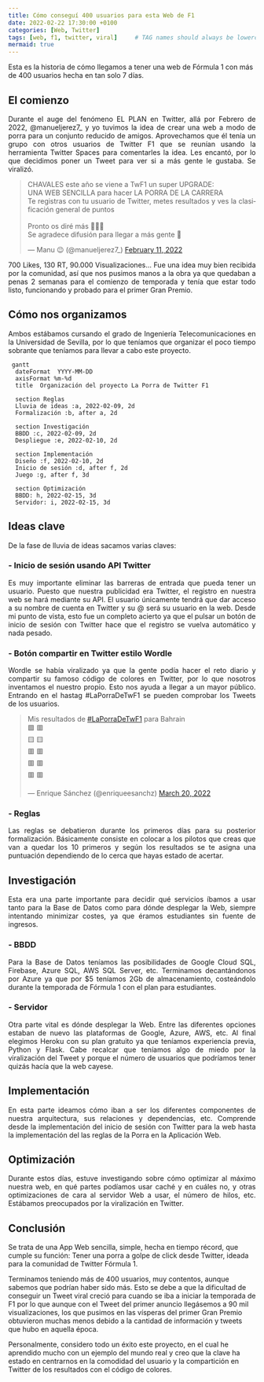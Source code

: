 ```yaml
---
title: Cómo conseguí 400 usuarios para esta Web de F1
date: 2022-02-22 17:30:00 +0100
categories: [Web, Twitter]
tags: [web, f1, twitter, viral]     # TAG names should always be lowercase
mermaid: true
---
```

<style type="text/css">
 .post-content { text-align: justify; }
</style>

Esta es la historia de cómo llegamos a tener una web de Fórmula 1 con más de 400 usuarios hecha en tan solo 7 días.

## El comienzo
<div style="text-align: justify; text-justify: inter-word">
Durante el auge del fenómeno EL PLAN en Twitter, allá por Febrero de 2022, @manueljerez7_ y yo tuvimos la idea de crear una web a modo de porra para un conjunto reducido de amigos.
Aprovechamos que él tenía un grupo con otros usuarios de Twitter F1 que se reunían usando la herramienta Twitter Spaces para comentarles la idea. Les encantó, por lo que decidimos poner un Tweet para ver si a más gente le gustaba. Se viralizó.

<blockquote class="twitter-tweet"><p lang="es" dir="ltr">CHAVALES este año se viene a TwF1 un super UPGRADE:<br>UNA WEB SENCILLA para hacer LA PORRA DE LA CARRERA<br>Te registras con tu usuario de Twitter, metes resultados y ves la clasificación general de puntos<br><br>Pronto os diré más 👀👀👀<br>Se agradece difusión para llegar a más gente 🙏</p>&mdash; Manu 😉 (@manueljerez7_) <a href="https://twitter.com/manueljerez7_/status/1492115818951417859?ref_src=twsrc%5Etfw">February 11, 2022</a></blockquote> <script async src="https://platform.twitter.com/widgets.js" charset="utf-8"></script> 

700 Likes, 130 RT, 90.000 Visualizaciones... Fue una idea muy bien recibida por la comunidad, así que nos pusimos manos a la obra ya que quedaban a penas 2 semanas para el comienzo de temporada y tenía que estar todo listo, funcionando y probado para el primer Gran Premio.

</div>

## Cómo nos organizamos
<div style="text-align: justify; text-justify: inter-word">
Ambos estábamos cursando el grado de Ingeniería Telecomunicaciones en la Universidad de Sevilla, por lo que teníamos que organizar el poco tiempo sobrante que teníamos para llevar a cabo este proyecto.
</div>

```mermaid
 gantt
  dateFormat  YYYY-MM-DD
  axisFormat %m-%d
  title  Organización del proyecto La Porra de Twitter F1
  
  section Reglas
  Lluvia de ideas :a, 2022-02-09, 2d
  Formalización :b, after a, 2d
  
  section Investigación
  BBDD :c, 2022-02-09, 2d
  Despliegue :e, 2022-02-10, 2d
  
  section Implementación
  Diseño :f, 2022-02-10, 2d
  Inicio de sesión :d, after f, 2d
  Juego :g, after f, 3d
  
  section Optimización
  BBDD: h, 2022-02-15, 3d
  Servidor: i, 2022-02-15, 3d
```

## Ideas clave
De la fase de lluvia de ideas sacamos varias claves:

### - Inicio de sesión usando API Twitter
<div style="text-align: justify; text-justify: inter-word">
Es muy importante eliminar las barreras de entrada que pueda tener un usuario. Puesto que nuestra publicidad era Twitter, el registro en nuestra web se hará mediante su API. El usuario únicamente tendrá que dar acceso a su nombre de cuenta en Twitter y su @ será su usuario en la web.
Desde mi punto de vista, esto fue un completo acierto ya que el pulsar un botón de inicio de sesión con Twitter hace que el registro se vuelva automático y nada pesado.
</div>

### - Botón compartir en Twitter estilo Wordle
<div style="text-align: justify; text-justify: inter-word">
Wordle se había viralizado ya que la gente podía hacer el reto diario y compartir su famoso código de colores en Twitter, por lo que nosotros inventamos el nuestro propio.
Esto nos ayuda a llegar a un mayor público. Entrando en el hastag #LaPorraDeTwF1 se pueden comprobar los Tweets de los usuarios.
</div>

<blockquote class="twitter-tweet"><p lang="es" dir="ltr">Mis resultados de <a href="https://twitter.com/hashtag/LaPorraDeTwF1?src=hash&amp;ref_src=twsrc%5Etfw">#LaPorraDeTwF1</a> para Bahrain<br>🟩 🟥<br>🟨 🟨<br>🟥 🟥<br>🟥 🟥<br>🟥 🟥</p>&mdash; Enrique Sánchez (@enriqueesanchz) <a href="https://twitter.com/enriqueesanchz/status/1505610789796917250?ref_src=twsrc%5Etfw">March 20, 2022</a></blockquote> <script async src="https://platform.twitter.com/widgets.js" charset="utf-8"></script> 

### - Reglas
<div style="text-align: justify; text-justify: inter-word">
Las reglas se debatieron durante los primeros días para su posterior formalización. Básicamente consiste en colocar a los pilotos que creas que van a quedar los 10 primeros y según los resultados se te asigna una puntuación dependiendo de lo cerca que hayas estado de acertar.
</div>

## Investigación
<div style="text-align: justify; text-justify: inter-word">
Esta era una parte importante para decidir qué servicios íbamos a usar tanto para la Base de Datos como para dónde desplegar la Web, siempre intentando minimizar costes, ya que éramos estudiantes sin fuente de ingresos.
</div>

### - BBDD
<div style="text-align: justify; text-justify: inter-word">
Para la Base de Datos teníamos las posibilidades de Google Cloud SQL, Firebase, Azure SQL, AWS SQL Server, etc. Terminamos decantándonos por Azure ya que por $5 teníamos 2Gb de almacenamiento, costeándolo durante la temporada de Fórmula 1 con el plan para estudiantes.
</div>

### - Servidor
<div style="text-align: justify; text-justify: inter-word">
Otra parte vital es dónde desplegar la Web. Entre las diferentes opciones estaban de nuevo las plataformas de Google, Azure, AWS, etc. Al final elegimos Heroku con su plan gratuito ya que teníamos experiencia previa, Python y Flask. Cabe recalcar que teníamos algo de miedo por la viralización del Tweet y porque el número de usuarios que podríamos tener quizás hacía que la web cayese.
</div>

## Implementación
<div style="text-align: justify; text-justify: inter-word">
En esta parte ideamos cómo iban a ser los diferentes componentes de nuestra arquitectura, sus relaciones y dependencias, etc.
Comprende desde la implementación del inicio de sesión con Twitter para la web hasta la implementación del las reglas de la Porra en la Aplicación Web.
</div>

## Optimización
<div style="text-align: justify; text-justify: inter-word">
Durante estos días, estuve investigando sobre cómo optimizar al máximo nuestra web, en qué partes podíamos usar caché y en cuáles no, y otras optimizaciones de cara al servidor Web a usar, el número de hilos, etc. Estábamos preocupados por la viralización en Twitter.
</div>

## Conclusión
Se trata de una App Web sencilla, simple, hecha en tiempo récord, que cumple su función: Tener una porra a golpe de click desde Twitter, ideada para la comunidad de Twitter Fórmula 1.

Terminamos teniendo más de 400 usuarios, muy contentos, aunque sabemos que podrían haber sido más. Esto se debe a que la dificultad de conseguir un Tweet viral creció para cuando se iba a iniciar la temporada de F1 por lo que aunque con el Tweet del primer anuncio llegásemos a 90 mil visualizaciones, los que pusimos en las vísperas del primer Gran Premio obtuvieron muchas menos debido a la cantidad de información y tweets que hubo en aquella época.

Personalmente, considero todo un éxito este proyecto, en el cual he aprendido mucho con un ejemplo del mundo real y creo que la clave ha estado en centrarnos en la comodidad del usuario y la compartición en Twitter de los resultados con el código de colores.

